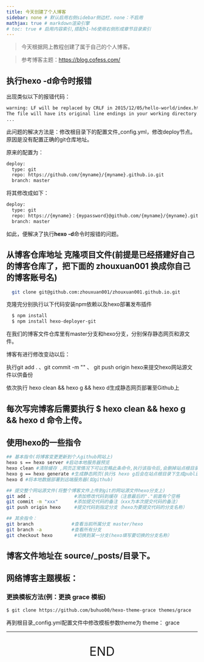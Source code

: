 ```yaml
---
title: 今天创建了个人博客
sidebar: none # 默认启用右侧sidebar侧边栏，none：不启用
mathjax: true # markdown渲染引擎
# toc: true # 启用内容索引,搭配h1-h6使用右侧形成章节目录索引
---
```

 > 今天根据网上教程创建了属于自己的个人博客。

 > 参考博客主题：https://blog.cofess.com/

## 执行**hexo -d**命令时报错

出现类似以下的报错代码：

``` bash
warning: LF will be replaced by CRLF in 2015/12/05/hello-world/index.html.
The file will have its original line endings in your working directory.
...
```

此问题的解决方法是：修改根目录下的配置文件_config.yml，修改deploy节点。原因是没有配置正确的git仓库地址。

原来的配置为：

``` bash
deploy:
  type: git
  repo: https://github.com/{myname}/{myname}.github.io.git
  branch: master
```

将其修改成如下：  

``` bash
deploy:
  type: git
  repo: https://{myname}：{mypassword}@github.com/{myname}/{myname}.github.io.git
  branch: master
```

如此，便解决了执行**hexo -d**命令时报错的问题。

## 从博客仓库地址 克隆项目文件(前提是已经搭建好自己的博客仓库了，把下面的 zhouxuan001 换成你自己的博客账号名)
``` bash
  git clone git@github.com:zhouxuan001/zhouxuan001.github.io.git
```

克隆完分别执行以下代码安装npm依赖以及hexo部署发布插件
``` bash
  $ npm install
  $ npm install hexo-deployer-git
```

  在我们的博客文件仓库里有master分支和hexo分支，分别保存静态网页和源文件。

  博客有进行修改变动以后：
  
  执行git add .  、git commit -m "" 、 git push origin hexo来提交hexo网站源文件以供备份

  依次执行 hexo clean && hexo g && hexo d生成静态网页部署至Github上

## 每次写完博客后需要执行 $ hexo clean && hexo g && hexo d 命令上传。

## 使用hexo的一些指令
``` bash
## 基本指令(将博客变更更新到个人github网站上)
hexo s == hexo server #启动本地服务器预览
hexo clean #清除缓存 ,网页正常情况下可以忽略此条命令,执行该指令后,会删掉站点根目录下的public文件夹,通过hexo g重新生成
hexo g == hexo generate #生成静态网页(执行$ hexo g后会在站点根目录下生成public文件夹,hexo会将source目录下面的.md后缀的文件编译为.html后缀的文件,存放在/blog/public/路径下)
hexo d #将本地数据部署到远端服务器(如github)

## 提交整个网站源文件(将整个博客文件上传到git的网站源文件hexo分支上)
git add .                #添加修改代码到缓存（注意最后的"."前面有个空格
git commit -m "xxx"      #添加提交代码的备注（xxx为本次提交代码的备注）
git push origin hexo     #提交代码到指定分支（hexo为要提交代码的分支名称）

## 其余指令：
git branch              #查看当前所属分支 master/hexo
git branch -a           #查看所有分支
git checkout hexo        #切换到某一分支(hexo填写要切换的分支名称）

```


## 博客文件地址在 source/_posts/目录下。

## 网络博客主题模板：

### 更换模板方法(例：更换 grace 模板)

``` bash
$ git clone https://github.com/buhuo00/hexo-theme-grace themes/grace
```

再到根目录_config.yml配置文件中修改模板参数theme为  theme： grace

------------------

<p style="font-size: 2rem;text-align:center;">
	END
</p>
